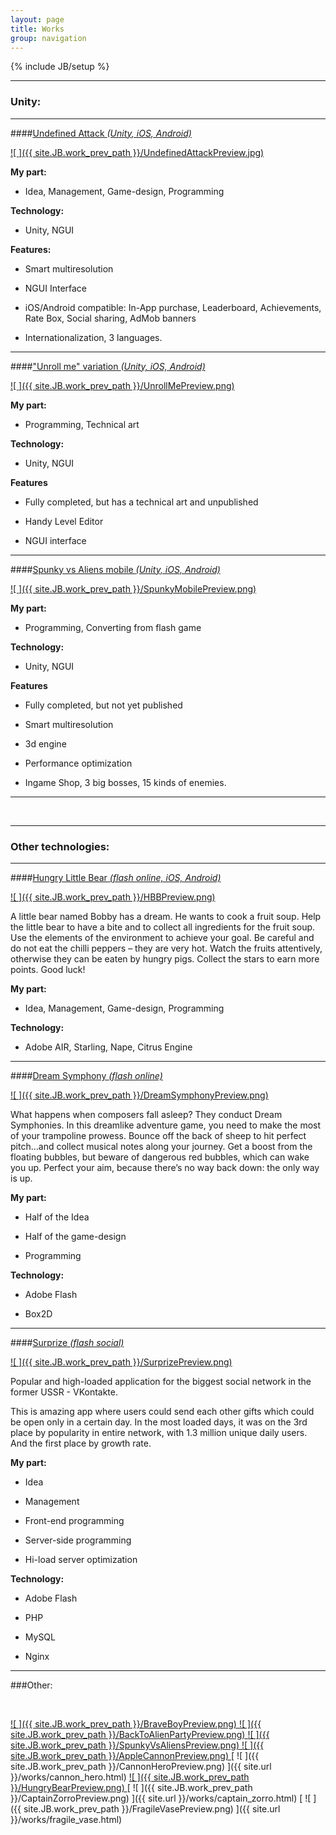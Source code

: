 ```yaml
---
layout: page
title: Works
group: navigation
---
```


{% include JB/setup %}

<!-- style="background-color:#F00" -->

<!-- Туду
   * Обьявить константой путь к превью ассетам и обычным ассетам
-->
<!--
Порядок расположения работ. Можно чем ниже - тем старше.
BraveBoyPreview.png

DreamSymphonyPreview.png
BackToAlienPartyPreview.png
SpunkyVsAliensPreview.png
HungryBearPreview.png

AppleCannonPreview.png
CannonHeroPreview.png
CaptainZorroPreview.png
FragileVasePreview.png
-->

---

### Unity:

---

####[Undefined Attack *(Unity, iOS, Android)*](/works/undefined_attack.html)

[ ![ ]({{ site.JB.work_prev_path }}/UndefinedAttackPreview.jpg) ](/works/undefined_attack.html)


**My part:**

* Idea, Management, Game-design, Programming

**Technology:**

* Unity, NGUI

**Features:**

* Smart multiresolution

* NGUI Interface

* iOS/Android compatible: In-App purchase, Leaderboard, Achievements, Rate Box, Social sharing, AdMob banners

* Internationalization, 3 languages.

---


####["Unroll me" variation *(Unity, iOS, Android)*](/works/unroll_me_variation.html)

[ ![ ]({{ site.JB.work_prev_path }}/UnrollMePreview.png) ](/works/unroll_me_variation.html)

**My part:**

* Programming, Technical art

**Technology:**

* Unity, NGUI

**Features**

* Fully completed, but has a technical art and unpublished

* Handy Level Editor

* NGUI interface

---


####[Spunky vs Aliens mobile *(Unity, iOS, Android)*](/works/spunky_vs_aliens_mobile.html)

[ ![ ]({{ site.JB.work_prev_path }}/SpunkyMobilePreview.png) ](/works/spunky_vs_aliens_mobile.html)

**My part:**

* Programming, Converting from flash game

**Technology:**

* Unity, NGUI

**Features**

* Fully completed, but not yet published

* Smart multiresolution

* 3d engine

* Performance optimization

* Ingame Shop, 3 big bosses, 15 kinds of enemies.

---

<br>

---

### Other technologies:

---

####[Hungry Little Bear *(flash online, iOS, Android)*](/works/hungry_little_bear.html)

[ ![ ]({{ site.JB.work_prev_path }}/HBBPreview.png) ](/works/hungry_little_bear.html)

A little bear named Bobby has a dream. He wants to cook a fruit soup. Help the little bear to have a bite and to
collect all ingredients for the fruit soup. Use the elements of the environment to achieve your goal. Be careful
and do not eat the chilli peppers – they are very hot. Watch the fruits attentively, otherwise they can be eaten
by hungry pigs. Collect the stars to earn more points. Good luck!

**My part:**

* Idea, Management, Game-design, Programming

**Technology:**

* Adobe AIR, Starling, Nape, Citrus Engine

---

####[Dream Symphony *(flash online)*](/works/dream_symphony.html)

[ ![ ]({{ site.JB.work_prev_path }}/DreamSymphonyPreview.png) ](/works/dream_symphony.html)

What happens when composers fall asleep? They conduct Dream Symphonies.
In this dreamlike adventure game, you need to make the most of your trampoline prowess. Bounce off the back
of sheep to hit perfect pitch…and collect musical notes along your journey. Get a boost from the floating bubbles,
but beware of dangerous red bubbles, which can wake you up. Perfect your aim, because
there’s no way back down: the only way is up.

**My part:**

* Half of the Idea

* Half of the game-design

* Programming

**Technology:**

* Adobe Flash

* Box2D

---

####[Surprize *(flash social)*](/works/surprize.html)

[ ![ ]({{ site.JB.work_prev_path }}/SurprizePreview.png) ](/works/surprize.html)

Popular and high-loaded application for the biggest social network in the former USSR - VKontakte.

This is amazing app where users could send each other gifts which could be open only in a certain day.
In the most loaded days, it was on the 3rd place by popularity in entire network, with 1.3 million unique daily users.
And the first place by growth rate.

**My part:**

* Idea

* Management

* Front-end programming

* Server-side programming

* Hi-load server optimization

**Technology:**

* Adobe Flash

* PHP

* MySQL

* Nginx

---

###Other:

<br>

[ ![ ]({{ site.JB.work_prev_path }}/BraveBoyPreview.png) ](/works/brave_boy.html)
[ ![ ]({{ site.JB.work_prev_path }}/BackToAlienPartyPreview.png) ](/works/back_to_alien_party.html)
[ ![ ]({{ site.JB.work_prev_path }}/SpunkyVsAliensPreview.png) ](/works/spunky_vs_aliens.html)
[ ![ ]({{ site.JB.work_prev_path }}/AppleCannonPreview.png) ](/works/apple_cannon.html)
[ ![ ]({{ site.JB.work_prev_path }}/CannonHeroPreview.png) ]({{ site.url }}/works/cannon_hero.html)
[ ![ ]({{ site.JB.work_prev_path }}/HungryBearPreview.png) ](/works/hungry_bear.html)
[ ![ ]({{ site.JB.work_prev_path }}/CaptainZorroPreview.png) ]({{ site.url }}/works/captain_zorro.html)
[ ![ ]({{ site.JB.work_prev_path }}/FragileVasePreview.png) ]({{ site.url }}/works/fragile_vase.html)

